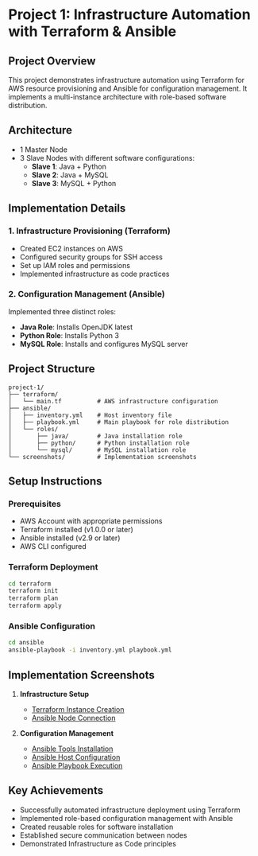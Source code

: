 # Project 1: Infrastructure Automation with Terraform & Ansible

## Project Overview
This project demonstrates infrastructure automation using Terraform for AWS resource provisioning and Ansible for configuration management. It implements a multi-instance architecture with role-based software distribution.

## Architecture
- 1 Master Node
- 3 Slave Nodes with different software configurations:
  - **Slave 1**: Java + Python
  - **Slave 2**: Java + MySQL
  - **Slave 3**: MySQL + Python

## Implementation Details

### 1. Infrastructure Provisioning (Terraform)
- Created EC2 instances on AWS
- Configured security groups for SSH access
- Set up IAM roles and permissions
- Implemented infrastructure as code practices

### 2. Configuration Management (Ansible)
Implemented three distinct roles:
- **Java Role**: Installs OpenJDK latest
- **Python Role**: Installs Python 3
- **MySQL Role**: Installs and configures MySQL server

## Project Structure
```
project-1/
├── terraform/
│   └── main.tf          # AWS infrastructure configuration
├── ansible/
│   ├── inventory.yml    # Host inventory file
│   ├── playbook.yml     # Main playbook for role distribution
│   └── roles/
│       ├── java/        # Java installation role
│       ├── python/      # Python installation role
│       └── mysql/       # MySQL installation role
└── screenshots/         # Implementation screenshots
```

## Setup Instructions

### Prerequisites
- AWS Account with appropriate permissions
- Terraform installed (v1.0.0 or later)
- Ansible installed (v2.9 or later)
- AWS CLI configured

### Terraform Deployment
```bash
cd terraform
terraform init
terraform plan
terraform apply
```

### Ansible Configuration
```bash
cd ansible
ansible-playbook -i inventory.yml playbook.yml
```

## Implementation Screenshots

1. **Infrastructure Setup**
   - [Terraform Instance Creation](./screenshots/01-terraform-instance-creation.png)
   - [Ansible Node Connection](./screenshots/02-ansible-node-connection.png)

2. **Configuration Management**
   - [Ansible Tools Installation](./screenshots/03-ansible-tools-installation.png)
   - [Ansible Host Configuration](./screenshots/04-ansible-host-configuration.png)
   - [Ansible Playbook Execution](./screenshots/05-ansible-playbook-execution.png)

## Key Achievements
- Successfully automated infrastructure deployment using Terraform
- Implemented role-based configuration management with Ansible
- Created reusable roles for software installation
- Established secure communication between nodes
- Demonstrated Infrastructure as Code principles
